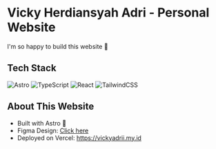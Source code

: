 # Vicky Herdiansyah Adri - Personal Website

I'm so happy to build this website 🤩

## Tech Stack
<img src="https://img.shields.io/badge/astro-%23ff5d01.svg?logo=astro&logoColor=white&style=for-the-badge" alt="Astro" /> <img src="https://img.shields.io/badge/typescript-%23007acc.svg?logo=typescript&logoColor=white&style=for-the-badge" alt="TypeScript" /> <img src="https://img.shields.io/badge/react-%2320232a.svg?logo=react&logoColor=%2361dafb&style=for-the-badge" alt="React" /> <img src="https://img.shields.io/badge/tailwindcss-%2338b2ac.svg?logo=tailwind-css&logoColor=white&style=for-the-badge" alt="TailwindCSS" />

## About This Website
- Built with Astro 🚀
- Figma Design: [Click here](https://www.figma.com/file/ZdY2aK5cHCDoDVzfEVnLsu/Website-2.0)
- Deployed on Vercel: https://vickyadrii.my.id
